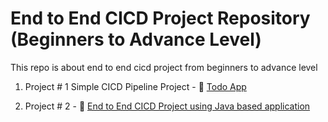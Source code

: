 
# End to End CICD Project Repository (Beginners to Advance Level)

This repo is about end to end cicd project from beginners to advance level 

1. Project # 1 Simple CICD Pipeline Project - 💾 [Todo App](https://github.com/waseemuddin/simple-cicd-project01)

2. Project # 2 - 💾 [End to End CICD Project using Java based application](https://github.com/waseemuddin/CICD_Projects/blob/main/java-maven-sonar-argocd-helm-k8s/spring-boot-app/README.md)

    

